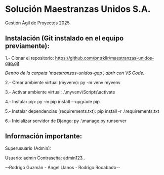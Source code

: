 # Solución Maestranzas Unidos S.A.
Gestión Ágil de Proyectos 2025

## Instalación (Git instalado en el equipo previamente):

1.- Clonar el repositorio:
    https://github.com/pntrkllr/maestranzas-unidos-gap.git
    
*Dentro de la carpeta 'maestranzas-unidos-gap', abrir con VS Code.*

2.- Crear ambiente virtual (myvenv):
    py -m venv myvenv

3.- Activar ambiente virtual:
    .\myvenv\Scripts\activate

4.- Instalar pip:
    py -m pip install --upgrade pip

5.- Instalar dependencias (requirements.txt):
    pip install -r .\requirements.txt

6.- Inicializar servidor de Django:
    py .\manage.py runserver

## Información importante:

Superusuario (Admin):

Usuario: admin
Contraseña: admin123..

--Rodrigo Guzmán - Ángel Llanos - Rodrigo Rocabado--